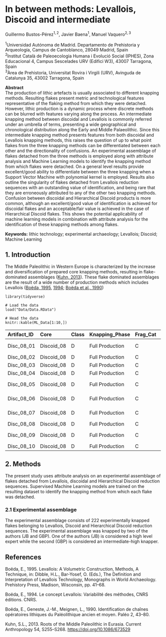 # In between methods: Levallois, Discoid and intermediate

Guillermo Bustos-Pérez<sup>1, 2</sup>, Javier Baena<sup>1</sup>, Manuel
Vaquero<sup>2, 3</sup>

<sup>1</sup>Universidad Autónoma de Madrid. Departamento de Prehistoria
y Arqueología, Campus de Cantoblanco, 28049 Madrid, Spain  
<sup>2</sup>Institut Català de Paleoecologia Humana i Evolució Social
(IPHES), Zona Educacional 4, Campus Sescelades URV (Edifici W3), 43007
Tarragona, Spain  
<sup>3</sup>Àrea de Prehistoria, Universitat Rovira i Virgili (URV),
Avinguda de Catalunya 35, 43002 Tarragona, Spain

**Abstract**  
The production of lithic artefacts is usually associated to different
knapping methods. Resulting flakes present metric and technological
features representative of the flaking method from which they were
detached. However, lithic production is a dynamic process where discrete
methods can be blurred with features varying along the process. An
intermediate knapping method between discoidal and Levallois is commonly
referred under an umbrella of terms, presenting a wide geographical and
chronological distribution along the Early and Middle Palaeolithic.
Since this intermediate knapping method presents features from both
discoidal and Levallois knapping methods, this raises the question of up
to what point flakes from the three knapping methods can be
differentiated between each other and the directionality of confusions.
An experimental assemblage of flakes detached from the three methods is
employed along with attribute analysis and Machine Learning models to
identify the knapping method from which flakes were detached. On a
general level results provide excellent/good ability to differentiate
between the three knapping when a Support Vector Machine with polynomial
kernel is employed. Results also outline the singularity of flakes
detached from Levallois reduction sequences with an outstanding value of
identification, and being rare that they are erroneously attributed to
any of the other two knapping methods. Confusion between discoidal and
Hierarchical Discoid products is more common, although an excellent/good
value of identification is achieved for discoidal flakes and an
acceptable/fair value is achieved in the case of Hierarchical Discoid
flakes. This shows the potential applicability of machine learning
models in combination with attribute analysis for the identification of
these knapping methods among flakes.

**Keywords:** lithic technology; experimental archaeology; Levallois;
Discoid; Machine Learning

## 1. Introduction

The Middle Paleolithic in Western Europe is characterized by the
increase and diversification of prepared core knapping methods,
resulting in flake-dominated assemblages ([Kuhn,
2013](#ref-kuhn_roots_2013)). These flake dominated assemblages are the
result of a wide number of production methods which includes Levallois
([Boëda, 1995](#ref-dibble_levallois:_1995),
[1994](#ref-boeda_concept_1994); [Boëda et al.,
1990](#ref-boeda_identification_1990))

    library(tidyverse)

    # Load the data
    load("Data/Data.RData")

    # Head the data
    knitr::kable(ML_Data[1:10,])

<table>
<colgroup>
<col style="width: 3%" />
<col style="width: 2%" />
<col style="width: 1%" />
<col style="width: 4%" />
<col style="width: 2%" />
<col style="width: 2%" />
<col style="width: 1%" />
<col style="width: 1%" />
<col style="width: 3%" />
<col style="width: 2%" />
<col style="width: 2%" />
<col style="width: 2%" />
<col style="width: 2%" />
<col style="width: 2%" />
<col style="width: 3%" />
<col style="width: 2%" />
<col style="width: 2%" />
<col style="width: 1%" />
<col style="width: 2%" />
<col style="width: 3%" />
<col style="width: 2%" />
<col style="width: 2%" />
<col style="width: 3%" />
<col style="width: 2%" />
<col style="width: 2%" />
<col style="width: 1%" />
<col style="width: 2%" />
<col style="width: 2%" />
<col style="width: 3%" />
<col style="width: 4%" />
<col style="width: 5%" />
<col style="width: 3%" />
<col style="width: 1%" />
<col style="width: 1%" />
<col style="width: 2%" />
<col style="width: 2%" />
<col style="width: 2%" />
</colgroup>
<thead>
<tr class="header">
<th style="text-align: left;">Artifact_ID</th>
<th style="text-align: left;">Core</th>
<th style="text-align: left;">Class</th>
<th style="text-align: left;">Knapping_Phase</th>
<th style="text-align: left;">Frag_Cat</th>
<th style="text-align: left;">Complete</th>
<th style="text-align: right;">Length</th>
<th style="text-align: right;">Width</th>
<th style="text-align: right;">Laminar_Index</th>
<th style="text-align: right;">MeanThick</th>
<th style="text-align: right;">Max_Thick</th>
<th style="text-align: right;">CarenIndex</th>
<th style="text-align: right;">Surf_Area</th>
<th style="text-align: right;">Surf_Thick</th>
<th style="text-align: right;">Angle_Lat_Marg</th>
<th style="text-align: right;">SDThick</th>
<th style="text-align: right;">CVThick</th>
<th style="text-align: right;">Weight</th>
<th style="text-align: right;">Curvature</th>
<th style="text-align: right;">Surface.Plat</th>
<th style="text-align: right;">Plat_Depth</th>
<th style="text-align: right;">Plat_Width</th>
<th style="text-align: right;">FlakeSurf_Plat</th>
<th style="text-align: left;">Plat_Prof</th>
<th style="text-align: left;">Plat_Prep</th>
<th style="text-align: right;">Cortex</th>
<th style="text-align: right;">Cortex_Loc</th>
<th style="text-align: right;">No_Scars</th>
<th style="text-align: right;">Long_Ridges</th>
<th style="text-align: left;">Termination_type</th>
<th style="text-align: left;">Trans_Section</th>
<th style="text-align: left;">Flake_Type</th>
<th style="text-align: right;">EPA</th>
<th style="text-align: right;">IPA</th>
<th style="text-align: right;">X_W_rat</th>
<th style="text-align: right;">IL_PS</th>
<th style="text-align: right;">Surf_ProxW</th>
</tr>
</thead>
<tbody>
<tr class="odd">
<td style="text-align: left;">Disc_08_01</td>
<td style="text-align: left;">Discoid_08</td>
<td style="text-align: left;">D</td>
<td style="text-align: left;">Full Production</td>
<td style="text-align: left;">C</td>
<td style="text-align: left;">Y</td>
<td style="text-align: right;">40.4</td>
<td style="text-align: right;">31.4</td>
<td style="text-align: right;">1.2866242</td>
<td style="text-align: right;">4.666667</td>
<td style="text-align: right;">7.1</td>
<td style="text-align: right;">4.422535</td>
<td style="text-align: right;">1268.56</td>
<td style="text-align: right;">271.83429</td>
<td style="text-align: right;">-15.432218</td>
<td style="text-align: right;">1.8263503</td>
<td style="text-align: right;">0.3913608</td>
<td style="text-align: right;">7.20</td>
<td style="text-align: right;">175.6010</td>
<td style="text-align: right;">7.6800</td>
<td style="text-align: right;">2.4</td>
<td style="text-align: right;">6.4</td>
<td style="text-align: right;">165.177083</td>
<td style="text-align: left;">RT</td>
<td style="text-align: left;">L</td>
<td style="text-align: right;">5</td>
<td style="text-align: right;">5</td>
<td style="text-align: right;">2</td>
<td style="text-align: right;">0</td>
<td style="text-align: left;">Feather</td>
<td style="text-align: left;">Trapezoidal_Asymmetric</td>
<td style="text-align: left;">Backed Flake</td>
<td style="text-align: right;">76</td>
<td style="text-align: right;">120</td>
<td style="text-align: right;">3.140625</td>
<td style="text-align: right;">0.1675292</td>
<td style="text-align: right;">2.6171875</td>
</tr>
<tr class="even">
<td style="text-align: left;">Disc_08_02</td>
<td style="text-align: left;">Discoid_08</td>
<td style="text-align: left;">D</td>
<td style="text-align: left;">Full Production</td>
<td style="text-align: left;">C</td>
<td style="text-align: left;">Y</td>
<td style="text-align: right;">42.2</td>
<td style="text-align: right;">41.6</td>
<td style="text-align: right;">1.0144231</td>
<td style="text-align: right;">10.666667</td>
<td style="text-align: right;">13.0</td>
<td style="text-align: right;">3.200000</td>
<td style="text-align: right;">1755.52</td>
<td style="text-align: right;">164.58000</td>
<td style="text-align: right;">8.618919</td>
<td style="text-align: right;">2.3213980</td>
<td style="text-align: right;">0.2176311</td>
<td style="text-align: right;">23.03</td>
<td style="text-align: right;">174.8621</td>
<td style="text-align: right;">316.0000</td>
<td style="text-align: right;">7.9</td>
<td style="text-align: right;">40.0</td>
<td style="text-align: right;">5.555443</td>
<td style="text-align: left;">CX</td>
<td style="text-align: left;">L</td>
<td style="text-align: right;">5</td>
<td style="text-align: right;">5</td>
<td style="text-align: right;">3</td>
<td style="text-align: right;">0</td>
<td style="text-align: left;">Feather</td>
<td style="text-align: left;">Triangular</td>
<td style="text-align: left;">Flake</td>
<td style="text-align: right;">77</td>
<td style="text-align: right;">119</td>
<td style="text-align: right;">1.027500</td>
<td style="text-align: right;">0.0032102</td>
<td style="text-align: right;">0.1300633</td>
</tr>
<tr class="odd">
<td style="text-align: left;">Disc_08_03</td>
<td style="text-align: left;">Discoid_08</td>
<td style="text-align: left;">D</td>
<td style="text-align: left;">Full Production</td>
<td style="text-align: left;">C</td>
<td style="text-align: left;">Y</td>
<td style="text-align: right;">28.9</td>
<td style="text-align: right;">38.5</td>
<td style="text-align: right;">0.7506494</td>
<td style="text-align: right;">9.166667</td>
<td style="text-align: right;">12.7</td>
<td style="text-align: right;">2.275591</td>
<td style="text-align: right;">1112.65</td>
<td style="text-align: right;">121.38000</td>
<td style="text-align: right;">1.432320</td>
<td style="text-align: right;">2.8581268</td>
<td style="text-align: right;">0.3117957</td>
<td style="text-align: right;">11.82</td>
<td style="text-align: right;">180.0000</td>
<td style="text-align: right;">210.6250</td>
<td style="text-align: right;">12.5</td>
<td style="text-align: right;">33.7</td>
<td style="text-align: right;">5.282611</td>
<td style="text-align: left;">BF</td>
<td style="text-align: left;">D</td>
<td style="text-align: right;">5</td>
<td style="text-align: right;">5</td>
<td style="text-align: right;">3</td>
<td style="text-align: right;">0</td>
<td style="text-align: left;">Feather</td>
<td style="text-align: left;">Trapezoidal</td>
<td style="text-align: left;">Flake</td>
<td style="text-align: right;">54</td>
<td style="text-align: right;">112</td>
<td style="text-align: right;">1.035608</td>
<td style="text-align: right;">0.0035639</td>
<td style="text-align: right;">0.1656973</td>
</tr>
<tr class="even">
<td style="text-align: left;">Disc_08_04</td>
<td style="text-align: left;">Discoid_08</td>
<td style="text-align: left;">D</td>
<td style="text-align: left;">Full Production</td>
<td style="text-align: left;">C</td>
<td style="text-align: left;">Y</td>
<td style="text-align: right;">58.6</td>
<td style="text-align: right;">39.4</td>
<td style="text-align: right;">1.4873096</td>
<td style="text-align: right;">11.966667</td>
<td style="text-align: right;">16.6</td>
<td style="text-align: right;">2.373494</td>
<td style="text-align: right;">2308.84</td>
<td style="text-align: right;">192.93928</td>
<td style="text-align: right;">-5.958859</td>
<td style="text-align: right;">4.1152832</td>
<td style="text-align: right;">0.3438955</td>
<td style="text-align: right;">23.87</td>
<td style="text-align: right;">173.7362</td>
<td style="text-align: right;">33.0600</td>
<td style="text-align: right;">5.7</td>
<td style="text-align: right;">11.6</td>
<td style="text-align: right;">69.837870</td>
<td style="text-align: left;">CX</td>
<td style="text-align: left;">L</td>
<td style="text-align: right;">5</td>
<td style="text-align: right;">5</td>
<td style="text-align: right;">4</td>
<td style="text-align: right;">0</td>
<td style="text-align: left;">Feather</td>
<td style="text-align: left;">Triangular</td>
<td style="text-align: left;">Flake</td>
<td style="text-align: right;">60</td>
<td style="text-align: right;">114</td>
<td style="text-align: right;">2.094828</td>
<td style="text-align: right;">0.0449882</td>
<td style="text-align: right;">0.7350272</td>
</tr>
<tr class="odd">
<td style="text-align: left;">Disc_08_05</td>
<td style="text-align: left;">Discoid_08</td>
<td style="text-align: left;">D</td>
<td style="text-align: left;">Full Production</td>
<td style="text-align: left;">C</td>
<td style="text-align: left;">Y</td>
<td style="text-align: right;">41.0</td>
<td style="text-align: right;">35.1</td>
<td style="text-align: right;">1.1680912</td>
<td style="text-align: right;">11.333333</td>
<td style="text-align: right;">15.4</td>
<td style="text-align: right;">2.279221</td>
<td style="text-align: right;">1439.10</td>
<td style="text-align: right;">126.97941</td>
<td style="text-align: right;">10.125487</td>
<td style="text-align: right;">3.5264083</td>
<td style="text-align: right;">0.3111537</td>
<td style="text-align: right;">14.04</td>
<td style="text-align: right;">177.7746</td>
<td style="text-align: right;">60.8000</td>
<td style="text-align: right;">4.0</td>
<td style="text-align: right;">15.2</td>
<td style="text-align: right;">23.669408</td>
<td style="text-align: left;">RT</td>
<td style="text-align: left;">L</td>
<td style="text-align: right;">5</td>
<td style="text-align: right;">5</td>
<td style="text-align: right;">3</td>
<td style="text-align: right;">0</td>
<td style="text-align: left;">Feather</td>
<td style="text-align: left;">Triangular_Asymmetric</td>
<td style="text-align: left;">Backed Flake</td>
<td style="text-align: right;">56</td>
<td style="text-align: right;">115</td>
<td style="text-align: right;">1.993421</td>
<td style="text-align: right;">0.0192120</td>
<td style="text-align: right;">0.4983553</td>
</tr>
<tr class="even">
<td style="text-align: left;">Disc_08_06</td>
<td style="text-align: left;">Discoid_08</td>
<td style="text-align: left;">D</td>
<td style="text-align: left;">Full Production</td>
<td style="text-align: left;">C</td>
<td style="text-align: left;">Y</td>
<td style="text-align: right;">40.2</td>
<td style="text-align: right;">28.0</td>
<td style="text-align: right;">1.4357143</td>
<td style="text-align: right;">11.933333</td>
<td style="text-align: right;">13.5</td>
<td style="text-align: right;">2.074074</td>
<td style="text-align: right;">1125.60</td>
<td style="text-align: right;">94.32402</td>
<td style="text-align: right;">3.893609</td>
<td style="text-align: right;">1.7441967</td>
<td style="text-align: right;">0.1461617</td>
<td style="text-align: right;">10.27</td>
<td style="text-align: right;">176.4807</td>
<td style="text-align: right;">38.7200</td>
<td style="text-align: right;">6.4</td>
<td style="text-align: right;">12.1</td>
<td style="text-align: right;">29.070248</td>
<td style="text-align: left;">RT</td>
<td style="text-align: left;">L</td>
<td style="text-align: right;">5</td>
<td style="text-align: right;">5</td>
<td style="text-align: right;">3</td>
<td style="text-align: right;">0</td>
<td style="text-align: left;">Feather</td>
<td style="text-align: left;">Triangular_Asymmetric</td>
<td style="text-align: left;">Backed Flake</td>
<td style="text-align: right;">83</td>
<td style="text-align: right;">98</td>
<td style="text-align: right;">1.685950</td>
<td style="text-align: right;">0.0370794</td>
<td style="text-align: right;">0.5268595</td>
</tr>
<tr class="odd">
<td style="text-align: left;">Disc_08_07</td>
<td style="text-align: left;">Discoid_08</td>
<td style="text-align: left;">D</td>
<td style="text-align: left;">Full Production</td>
<td style="text-align: left;">C</td>
<td style="text-align: left;">Y</td>
<td style="text-align: right;">36.8</td>
<td style="text-align: right;">30.7</td>
<td style="text-align: right;">1.1986971</td>
<td style="text-align: right;">8.400000</td>
<td style="text-align: right;">10.5</td>
<td style="text-align: right;">2.923809</td>
<td style="text-align: right;">1129.76</td>
<td style="text-align: right;">134.49524</td>
<td style="text-align: right;">-0.155695</td>
<td style="text-align: right;">2.2375582</td>
<td style="text-align: right;">0.2663760</td>
<td style="text-align: right;">9.82</td>
<td style="text-align: right;">168.1249</td>
<td style="text-align: right;">35.0900</td>
<td style="text-align: right;">5.8</td>
<td style="text-align: right;">12.1</td>
<td style="text-align: right;">32.196067</td>
<td style="text-align: left;">RT</td>
<td style="text-align: left;">L</td>
<td style="text-align: right;">5</td>
<td style="text-align: right;">5</td>
<td style="text-align: right;">2</td>
<td style="text-align: right;">0</td>
<td style="text-align: left;">Feather</td>
<td style="text-align: left;">Triangular_Asymmetric</td>
<td style="text-align: left;">Backed Flake</td>
<td style="text-align: right;">75</td>
<td style="text-align: right;">120</td>
<td style="text-align: right;">2.314050</td>
<td style="text-align: right;">0.0341606</td>
<td style="text-align: right;">0.7979481</td>
</tr>
<tr class="even">
<td style="text-align: left;">Disc_08_08</td>
<td style="text-align: left;">Discoid_08</td>
<td style="text-align: left;">D</td>
<td style="text-align: left;">Full Production</td>
<td style="text-align: left;">C</td>
<td style="text-align: left;">Y</td>
<td style="text-align: right;">41.7</td>
<td style="text-align: right;">28.4</td>
<td style="text-align: right;">1.4683099</td>
<td style="text-align: right;">6.933333</td>
<td style="text-align: right;">9.3</td>
<td style="text-align: right;">3.053763</td>
<td style="text-align: right;">1184.28</td>
<td style="text-align: right;">170.80962</td>
<td style="text-align: right;">8.229818</td>
<td style="text-align: right;">1.9601587</td>
<td style="text-align: right;">0.2827152</td>
<td style="text-align: right;">9.74</td>
<td style="text-align: right;">178.3511</td>
<td style="text-align: right;">109.5159</td>
<td style="text-align: right;">8.3</td>
<td style="text-align: right;">16.8</td>
<td style="text-align: right;">10.813770</td>
<td style="text-align: left;">CC</td>
<td style="text-align: left;">L</td>
<td style="text-align: right;">4</td>
<td style="text-align: right;">2</td>
<td style="text-align: right;">2</td>
<td style="text-align: right;">2</td>
<td style="text-align: left;">Feather</td>
<td style="text-align: left;">Triangular</td>
<td style="text-align: left;">Flake</td>
<td style="text-align: right;">70</td>
<td style="text-align: right;">105</td>
<td style="text-align: right;">1.678571</td>
<td style="text-align: right;">0.0134073</td>
<td style="text-align: right;">0.2574968</td>
</tr>
<tr class="odd">
<td style="text-align: left;">Disc_08_09</td>
<td style="text-align: left;">Discoid_08</td>
<td style="text-align: left;">D</td>
<td style="text-align: left;">Full Production</td>
<td style="text-align: left;">C</td>
<td style="text-align: left;">Y</td>
<td style="text-align: right;">46.7</td>
<td style="text-align: right;">27.8</td>
<td style="text-align: right;">1.6798561</td>
<td style="text-align: right;">6.666667</td>
<td style="text-align: right;">7.1</td>
<td style="text-align: right;">3.915493</td>
<td style="text-align: right;">1298.26</td>
<td style="text-align: right;">194.73900</td>
<td style="text-align: right;">7.106838</td>
<td style="text-align: right;">0.6128259</td>
<td style="text-align: right;">0.0919239</td>
<td style="text-align: right;">10.28</td>
<td style="text-align: right;">170.6550</td>
<td style="text-align: right;">64.6100</td>
<td style="text-align: right;">7.1</td>
<td style="text-align: right;">18.2</td>
<td style="text-align: right;">20.093794</td>
<td style="text-align: left;">CX</td>
<td style="text-align: left;">L</td>
<td style="text-align: right;">5</td>
<td style="text-align: right;">5</td>
<td style="text-align: right;">2</td>
<td style="text-align: right;">0</td>
<td style="text-align: left;">Feather</td>
<td style="text-align: left;">Triangular_Asymmetric</td>
<td style="text-align: left;">Backed Flake</td>
<td style="text-align: right;">85</td>
<td style="text-align: right;">91</td>
<td style="text-align: right;">1.527473</td>
<td style="text-align: right;">0.0259999</td>
<td style="text-align: right;">0.4302740</td>
</tr>
<tr class="even">
<td style="text-align: left;">Disc_08_10</td>
<td style="text-align: left;">Discoid_08</td>
<td style="text-align: left;">D</td>
<td style="text-align: left;">Full Production</td>
<td style="text-align: left;">C</td>
<td style="text-align: left;">Y</td>
<td style="text-align: right;">49.2</td>
<td style="text-align: right;">23.1</td>
<td style="text-align: right;">2.1298701</td>
<td style="text-align: right;">7.733333</td>
<td style="text-align: right;">10.1</td>
<td style="text-align: right;">2.287129</td>
<td style="text-align: right;">1136.52</td>
<td style="text-align: right;">146.96379</td>
<td style="text-align: right;">-2.677974</td>
<td style="text-align: right;">2.2005050</td>
<td style="text-align: right;">0.2845481</td>
<td style="text-align: right;">8.65</td>
<td style="text-align: right;">170.6630</td>
<td style="text-align: right;">49.5800</td>
<td style="text-align: right;">7.4</td>
<td style="text-align: right;">13.4</td>
<td style="text-align: right;">22.922953</td>
<td style="text-align: left;">RT</td>
<td style="text-align: left;">L</td>
<td style="text-align: right;">5</td>
<td style="text-align: right;">5</td>
<td style="text-align: right;">3</td>
<td style="text-align: right;">0</td>
<td style="text-align: left;">Feather</td>
<td style="text-align: left;">Triangular</td>
<td style="text-align: left;">Flake</td>
<td style="text-align: right;">77</td>
<td style="text-align: right;">110</td>
<td style="text-align: right;">1.358209</td>
<td style="text-align: right;">0.0429583</td>
<td style="text-align: right;">0.3670835</td>
</tr>
</tbody>
</table>

## 2. Methods

The present study uses attribute analysis on an experimental assemblage
of flakes detached from Levallois, discoidal and Hierarchical Discoid
reduction sequences. Supervised Machine Learning models are trained on
the resulting dataset to identify the knapping method from which each
flake was detached.

### 2.1 Experimental assemblage

The experimental assemblage consists of 222 experimentally knapped
flakes belonging to Levallois, Discoid and Hierarchical Discoid
reduction sequences. The experimental assemblage was knapped by two of
the authors (JB and GBP). One of the authors (JB) is considered a high
level expert while the second (GBP) is considered an intermediate-high
knapper.

## References

Boëda, E., 1995. Levallois: A Volumetric Construction, Methods, A
Technique, in: Dibble, H.L., Bar-Yosef, O. (Eds.), The Definition and
Interpretation of Levallois Technology, Monographs in World Archaeology.
Prehistory Press, Madison, Wisconsin, pp. 41–68.

Boëda, E., 1994. Le concept Levallois: Variabilité des méthodes, CNRS
éditions. CNRS.

Boëda, E., Geneste, J.-M., Meignen, L., 1990. Identification de chaînes
opératoires lithiques du Paléolithique ancien et moyen. Paléo 2, 43–80.

Kuhn, S.L., 2013. Roots of the Middle Paleolithic in Eurasia. Current
Anthropology 54, S255–S268. <https://doi.org/10.1086/673529>
